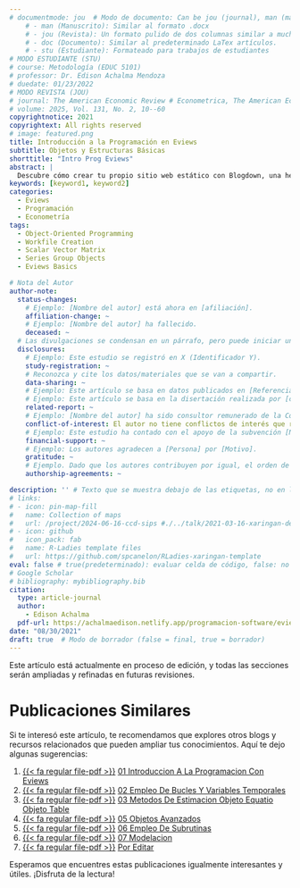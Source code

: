 ```yaml
---
# documentmode: jou  # Modo de documento: Can be jou (journal), man (manuscript), stu (student), or doc (document)
    # - man (Manuscrito): Similar al formato .docx
    # - jou (Revista): Un formato pulido de dos columnas similar a muchas revistas APA.
    # - doc (Documento): Similar al predeterminado LaTex artículos.
    # - stu (Estudiante): Formateado para trabajos de estudiantes
# MODO ESTUDIANTE (STU)
# course: Metodología (EDUC 5101)
# professor: Dr. Edison Achalma Mendoza
# duedate: 01/23/2022
# MODO REVISTA (JOU)
# journal: The American Economic Review # Econometrica, The American Economic Review, Revista de Economía, Revista de la CEPAL
# volume: 2025, Vol. 131, No. 2, 10--60
copyrightnotice: 2021
copyrightext: All rights reserved
# image: featured.png
title: Introducción a la Programación en Eviews
subtitle: Objetos y Estructuras Básicas
shorttitle: "Intro Prog Eviews"
abstract: |
  Descubre cómo crear tu propio sitio web estático con Blogdown, una herramienta poderosa que combina R Markdown y Hugo. Aprende a usar comandos sencillos para personalizar, construir y alojar tu sitio web de manera fácil y rápida.
keywords: [keyword1, keyword2]
categories:
  - Eviews
  - Programación  
  - Econometría  
tags:
  - Object-Oriented Programming  
  - Workfile Creation  
  - Scalar Vector Matrix  
  - Series Group Objects  
  - Eviews Basics

# Nota del Autor
author-note:
  status-changes: 
    # Ejemplo: [Nombre del autor] está ahora en [afiliación].
    affiliation-change: ~
    # Ejemplo: [Nombre del autor] ha fallecido.
    deceased: ~
  # Las divulgaciones se condensan en un párrafo, pero puede iniciar un campo con dos saltos de línea para separarlas: \n\nNew 
  disclosures:
    # Ejemplo: Este estudio se registró en X (Identificador Y).
    study-registration: ~
    # Reconozca y cite los datos/materiales que se van a compartir.
    data-sharing: ~
    # Ejemplo: Este artículo se basa en datos publicados en [Referencia].
    # Ejemplo: Este artículo se basa en la disertación realizada por [cita].
    related-report: ~
    # Ejemplo: [Nombre del autor] ha sido consultor remunerado de la Corporación X, que ha financiado este estudio.
    conflict-of-interest: El autor no tiene conflictos de interés que revelar.
    # Ejemplo: Este estudio ha contado con el apoyo de la subvención [Número de subvención] de [Fuente de financiación].
    financial-support: ~
    # Ejemplo: Los autores agradecen a [Persona] por [Motivo].
    gratitude: ~
    # Ejemplo. Dado que los autores contribuyen por igual, el orden de autoría se determinó mediante el lanzamiento de una moneda al aire.
    authorship-agreements: ~

description: '' # Texto que se muestra debajo de las etiquetas, no en la página del listado
# links:
# - icon: pin-map-fill
#   name: Collection of maps
#   url: /project/2024-06-16-ccd-sips #./../talk/2021-03-16-xaringan-deploy-demo/
# - icon: github
#   icon_pack: fab
#   name: R-Ladies template files
#   url: https://github.com/spcanelon/RLadies-xaringan-template
eval: false # true(predeterminado): evaluar celda de código, false: no evaluar la celda de código
# Google Scholar
# bibliography: mybibliography.bib
citation:
  type: article-journal
  author:
    - Edison Achalma
  pdf-url: https://achalmaedison.netlify.app/programacion-software/eviews/2021-08-30-01-introduccion-a-la-programacion-con-eviews/index.pdf
date: "08/30/2021"
draft: true  # Modo de borrador (false = final, true = borrador)
---
```










Este artículo está actualmente en proceso de edición, y todas las secciones serán ampliadas y refinadas en futuras revisiones.


# Publicaciones Similares

Si te interesó este artículo, te recomendamos que explores otros blogs y recursos relacionados que pueden ampliar tus conocimientos. Aquí te dejo algunas sugerencias:


1. [{{< fa regular file-pdf >}}](https://achalmaedison.netlify.app/programacion-software/eviews/2021-08-30-01-introduccion-a-la-programacion-con-eviews/index.pdf) [01 Introduccion A La Programacion Con Eviews](https://achalmaedison.netlify.app/programacion-software/eviews/2021-08-30-01-introduccion-a-la-programacion-con-eviews)
2. [{{< fa regular file-pdf >}}](https://achalmaedison.netlify.app/programacion-software/eviews/2021-09-06-02-empleo-de-bucles-y-variables-temporales/index.pdf) [02 Empleo De Bucles Y Variables Temporales](https://achalmaedison.netlify.app/programacion-software/eviews/2021-09-06-02-empleo-de-bucles-y-variables-temporales)
3. [{{< fa regular file-pdf >}}](https://achalmaedison.netlify.app/programacion-software/eviews/2021-09-13-03-metodos-de-estimacion-objeto-equatio-objeto-table/index.pdf) [03 Metodos De Estimacion Objeto Equatio Objeto Table](https://achalmaedison.netlify.app/programacion-software/eviews/2021-09-13-03-metodos-de-estimacion-objeto-equatio-objeto-table)
4. [{{< fa regular file-pdf >}}](https://achalmaedison.netlify.app/programacion-software/eviews/2022-02-07-05-objetos-avanzados/index.pdf) [05 Objetos Avanzados](https://achalmaedison.netlify.app/programacion-software/eviews/2022-02-07-05-objetos-avanzados)
5. [{{< fa regular file-pdf >}}](https://achalmaedison.netlify.app/programacion-software/eviews/2022-02-14-06-empleo-de-subrutinas/index.pdf) [06 Empleo De Subrutinas](https://achalmaedison.netlify.app/programacion-software/eviews/2022-02-14-06-empleo-de-subrutinas)
6. [{{< fa regular file-pdf >}}](https://achalmaedison.netlify.app/programacion-software/eviews/2022-02-21-07-modelacion/index.pdf) [07 Modelacion](https://achalmaedison.netlify.app/programacion-software/eviews/2022-02-21-07-modelacion)
7. [{{< fa regular file-pdf >}}](https://achalmaedison.netlify.app/programacion-software/eviews/2024-03-31-por-editar/index.pdf) [Por Editar](https://achalmaedison.netlify.app/programacion-software/eviews/2024-03-31-por-editar)


Esperamos que encuentres estas publicaciones igualmente interesantes y útiles. ¡Disfruta de la lectura!

